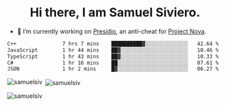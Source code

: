 <h1 align="center">Hi there, I am Samuel Siviero.</h1>

- 🔭 I’m currently working on [Presidio](https://presidio.ac), an anti-cheat for [Project Nova](https://discord.gg/novafn).

<!--START_SECTION:waka-->

```txt
C++               7 hrs 7 mins    ██████████▓░░░░░░░░░░░░░░   42.64 %
JavaScript        1 hr 44 mins    ██▓░░░░░░░░░░░░░░░░░░░░░░   10.46 %
TypeScript        1 hr 43 mins    ██▓░░░░░░░░░░░░░░░░░░░░░░   10.33 %
C#                1 hr 16 mins    ██░░░░░░░░░░░░░░░░░░░░░░░   07.61 %
JSON              1 hr 2 mins     █▓░░░░░░░░░░░░░░░░░░░░░░░   06.27 %
```

<!--END_SECTION:waka-->

<p><img align="left" src="https://github-readme-stats.vercel.app/api/top-langs?username=samuelsiv&show_icons=true&locale=en&layout=compact&theme=radical" alt="samuelsiv" /></p>

<p>&nbsp;<img align="center" src="https://github-readme-stats.vercel.app/api?username=samuelsiv&show_icons=true&locale=en&theme=radical" alt="samuelsiv" /></p>
<p align="left"> <img src="https://komarev.com/ghpvc/?username=samuelsiv&label=Profile%20views&color=0e75b6&style=flat" alt="samuelsiv" /> </p>
